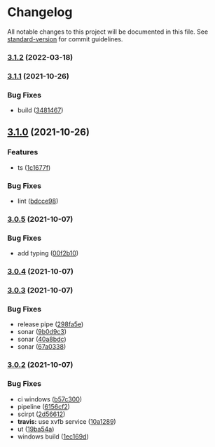 # Changelog

All notable changes to this project will be documented in this file. See [standard-version](https://github.com/conventional-changelog/standard-version) for commit guidelines.

### [3.1.2](https://github.com/newdash/graphlib/compare/v3.1.1...v3.1.2) (2022-03-18)

### [3.1.1](https://github.com/newdash/graphlib/compare/v3.1.0...v3.1.1) (2021-10-26)


### Bug Fixes

* build ([3481467](https://github.com/newdash/graphlib/commit/3481467538adaa5a60033f2b747ef288d33671d7))

## [3.1.0](https://github.com/newdash/graphlib/compare/v3.0.5...v3.1.0) (2021-10-26)


### Features

* ts ([1c1677f](https://github.com/newdash/graphlib/commit/1c1677f2ec61be7d27ecff014c853fa5bfa9d024))


### Bug Fixes

* lint ([bdcce98](https://github.com/newdash/graphlib/commit/bdcce98d651abf0b4d9a35cd44c1fa48c6f45813))

### [3.0.5](https://github.com/newdash/graphlib/compare/v3.0.4...v3.0.5) (2021-10-07)


### Bug Fixes

* add typing ([00f2b10](https://github.com/newdash/graphlib/commit/00f2b106f989cb9b29a75a39e252e0551dc1db42))

### [3.0.4](https://github.com/newdash/graphlib/compare/v3.0.3...v3.0.4) (2021-10-07)

### [3.0.3](https://github.com/newdash/graphlib/compare/v3.0.2...v3.0.3) (2021-10-07)


### Bug Fixes

* release pipe ([298fa5e](https://github.com/newdash/graphlib/commit/298fa5edf77493cb773822258b116713825478be))
* sonar ([9b0d9c3](https://github.com/newdash/graphlib/commit/9b0d9c33ad66b2bea98fe2dc5a195f3a2f436096))
* sonar ([40a8bdc](https://github.com/newdash/graphlib/commit/40a8bdcddc9904ad533260e59191d35639f2bc87))
* sonar ([67a0338](https://github.com/newdash/graphlib/commit/67a0338a20e0b067af51d92651c23050dad0ceaf))

### [3.0.2](https://github.com/newdash/graphlib/compare/v2.1.8...v3.0.2) (2021-10-07)


### Bug Fixes

* ci windows ([b57c300](https://github.com/newdash/graphlib/commit/b57c3006fb1e7c7ba4a453bcde7431f945decdf3))
* pipeline ([6156cf2](https://github.com/newdash/graphlib/commit/6156cf2fd10dde972ebc16e4c3ca87b8de5240dc))
* scirpt ([2d56612](https://github.com/newdash/graphlib/commit/2d56612d295650e74953d08b049595b5d189f3e3))
* **travis:** use xvfb service ([10a1289](https://github.com/newdash/graphlib/commit/10a1289a6c3d0e325750f475a860d759ab580b4b))
* ut ([19ba54a](https://github.com/newdash/graphlib/commit/19ba54a33f7ca944fbcb97ea7317ef8c807b5588))
* windows build ([1ec169d](https://github.com/newdash/graphlib/commit/1ec169dc170affcfc5b704e04d7bd3249a91a239))
